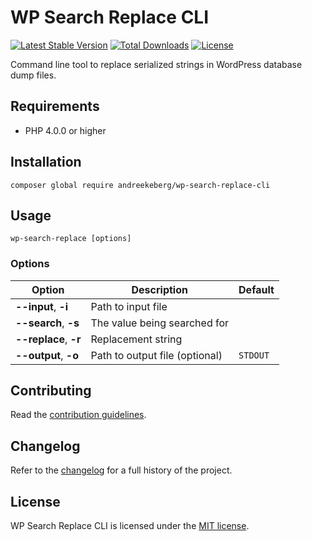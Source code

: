 # WP Search Replace CLI

[![Latest Stable Version](https://poser.pugx.org/andreekeberg/wp-search-replace-cli/v/stable)](https://packagist.org/packages/andreekeberg/wp-search-replace-cli) [![Total Downloads](https://poser.pugx.org/andreekeberg/wp-search-replace-cli/downloads)](https://packagist.org/packages/andreekeberg/wp-search-replace-cli) [![License](https://poser.pugx.org/andreekeberg/wp-search-replace-cli/license)](https://packagist.org/packages/andreekeberg/wp-search-replace-cli)

Command line tool to replace serialized strings in WordPress database dump files.

## Requirements

- PHP 4.0.0 or higher

## Installation

```
composer global require andreekeberg/wp-search-replace-cli
```

## Usage

```
wp-search-replace [options]
```

### Options

|Option|Description|Default|
|------|-----------|-------|
|**--input**, **-i**|Path to input file||
|**--search**, **-s**|The value being searched for||
|**--replace**, **-r**|Replacement string||
|**--output**, **-o**|Path to output file (optional)|`STDOUT`|

## Contributing

Read the [contribution guidelines](CONTRIBUTING.md).

## Changelog

Refer to the [changelog](CHANGELOG.md) for a full history of the project.

## License

WP Search Replace CLI is licensed under the [MIT license](LICENSE).
